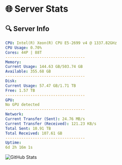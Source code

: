 # 🌐 Server Stats
## 🔍 Server Info
```yaml
CPU: Intel(R) Xeon(R) CPU E5-2699 v4 @ 1337.82GHz
CPU Usage: 0.70%
Cores: 44P | 88T
-----------------------------------
Memory:
Current Usage: 144.63 GB/503.74 GB
Available: 355.68 GB
-----------------------------------
Disk:
Current Usage: 57.47 GB/1.71 TB
Free: 1.57 TB
-----------------------------------
GPU:
No GPU detected
-----------------------------------
Network:
Current Transfer (Sent): 24.76 MB/s
Current Transfer (Received): 121.23 KB/s
Total Sent: 10.91 TB
Total Received: 107.61 GB
-----------------------------------
Uptime:
6d 2h 16m 1s
```
![GitHub Stats](https://img.shields.io/badge/Updated-2025-03-13_23:38:50-blue)